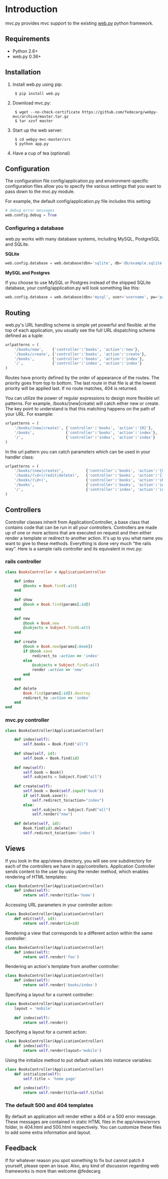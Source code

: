 # Introduction

mvc.py provides mvc support to the existing [web.py](http://webpy.org/) python framework.

## Requirements

* Python 2.6+
* web.py 0.36+

## Installation

1. Install web.py using pip:

        $ pip install web.py

2. Download mvc.py:

        $ wget --no-check-certificate https://github.com/fedecarg/webpy-mvc/archive/master.tar.gz
        $ tar xzvf master

3. Start up the web server:

        $ cd webpy-mvc-master/src
        $ python app.py

4. Have a cup of tea (optional)

## Configuration

The configuration file config/application.py and environment-specific configuration files allow you to specify the various settings that you want to pass down to the mvc.py module.

For example, the default config/application.py file includes this setting:

```python
# debug error messages
web.config.debug = True
```

### Configuring a database

web.py works with many database systems, including MySQL, PostgreSQL and SQLite.

**SQLite**

```python
web.config.database = web.database(dbn='sqlite', db='db/example.sqlite')
```

**MySQL and Postgres**

If you choose to use MySQL or Postgres instead of the shipped SQLite database, your config/application.py will look something like this: 

```python
web.config.database = web.database(dbn='mysql', user='username', pw='password', db='example')
```

## Routing

web.py's URL handling scheme is simple yet powerful and flexible. at the top of each application, you usually see the full URL dispatching scheme defined as a tuple:

```python
urlpatterns = (
    '/books/new',    {'controller':'books', 'action':'new'},
    '/books/create', {'controller':'books', 'action':'create'},
    '/books',        {'controller':'books', 'action':'index'},
    '/',             {'controller':'index', 'action':'index'}
)
```
Routes have priority defined by the order of appearance of the routes. The priority goes from top to bottom. The last route in that file is at the lowest priority will be applied last. If no route matches, 404 is returned.

You can utilize the power of regular expressions to design more flexible url patterns. For example, /books/(new|create) will catch either new or create. The key point to understand is that this matching happens on the path of your URL. For example:

```python
urlpatterns = (
    '/books/(new|create)', {'controller':'books', 'action':'{0}'},
    '/books',              {'controller':'books', 'action':'index'},
    '/',                   {'controller':'index', 'action':'index'}
)
```

In the url pattern you can catch parameters which can be used in your handler class:

```python
urlpatterns = (
    '/books/(new|create)',          {'controller':'books', 'action':'{0}'},
    '/books/(\d+)/(edit|delete)',   {'controller':'books', 'action':'{1}', 'id':'{0}'},
    '/books/(\d+)',                 {'controller':'books', 'action':'show', 'id':'{0}'},
    '/books',                       {'controller':'books', 'action':'index'},
    '/',                            {'controller':'index', 'action':'index'}
)
```

## Controllers

Controller classes inherit from ApplicationController, a base class that contains code that can be run in all your controllers. Controllers are made up of one or more actions that are executed on request and then either render a template or redirect to another action. It's up to you what name you want to give to these methods. Everything is done very much “the rails way”. Here is a sample rails controller and its equivalent in mvc.py:

### rails controller

```ruby
class BooksController < ApplicationController

    def index
        @books = Book.find(:all)
    end
    
    def show
        @book = Book.find(params[:id])
    end
    
    def new
        @book = Book.new
        @subjects = Subject.find(:all)
    end
    
    def create
        @book = Book.new(params[:book])
        if @book.save
            redirect_to :action => 'index'
        else
            @subjects = Subject.find(:all)
            render :action => 'new'
        end
    end
    
    def delete
        Book.find(params[:id]).destroy
        redirect_to :action => 'index'
    end
end
```

### mvc.py controller

```python
class BooksController(ApplicationController)

    def index(self):
        self.books = Book.find("all")
        
    def show(self, id):
        self.book = Book.find(id)
        
    def new(self):
        self.book = Book()
        self.subjects = Subject.find("all")
    
    def create(self):
        self.book = Book(self.input('book'))
        if self.book.save():
            self.redirect_to(action="index")
        else:
            self.subjects = Subject.find("all")
            self.render("new") 
    
    def delete(self, id):
        Book.find(id).delete()
        self.redirect_to(action='index')
```

## Views

If you look in the app/views directory, you will see one subdirectory for each of the controllers we have in app/controllers. Application Controller sends content to the user by using the render method, which enables rendering of HTML templates:

```python
class BooksController(ApplicationController)
    def index(self):
        return self.render(title='home')
```

Accessing URL parameters in your controller action:

```python
class BooksController(ApplicationController)
    def edit(self, id):
        return self.render(id=id)
```

Rendering a view that corresponds to a different action within the same controller:

```python
class BooksController(ApplicationController)
    def index(self):
        return self.render('foo')
```

Rendering an action's template from another controller:

```python
class BooksController(ApplicationController)
    def index(self):
        return self.render('books/index')
```

Specifying a layout for a current controller:

```python
class BooksController(ApplicationController)
    layout = 'mobile'
    
    def index(self):
        return self.render()
```

Specifying a layout for a current action:

```python
class BooksController(ApplicationController)
    def index(self):
        return self.render(layout='mobile')
```

Using the initialize method to put default values into instance variables:

```python
class BooksController(ApplicationController)
    def initialize(self):
        self.title = 'home page'

    def index(self):
        return self.render(title=self.title)
```


### The default 500 and 404 templates

By default an application will render either a 404 or a 500 error message. These messages are contained in static HTML files in the app/views/errors folder, in 404.html and 500.html respectively. You can customize these files to add some extra information and layout.

## Feedback

If for whatever reason you spot something to fix but cannot patch it yourself, please open an issue.  Also, any kind of discussion regarding web frameworks is more than welcome @fedecarg



 
